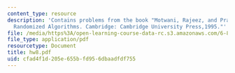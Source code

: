 ```yaml
---
content_type: resource
description: 'Contains problems from the book "Motwani, Rajeez, and Prabhakar Raghavan.
  Randomized Algorithms. Cambridge: Cambridge University Press,1995."'
file: /media/https%3A/open-learning-course-data-rc.s3.amazonaws.com/6-856j-randomized-algorithms-fall-2002/cfad4f1d205e655bfd956dbaadfdf755_hw8.pdf
file_type: application/pdf
resourcetype: Document
title: hw8.pdf
uid: cfad4f1d-205e-655b-fd95-6dbaadfdf755
---
```

